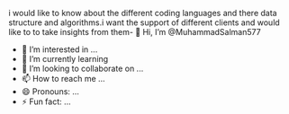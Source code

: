 i would like to know about the different coding languages and there data structure and algorithms.i want the support of different clients and would like to to take insights from them- 👋 Hi, I’m @MuhammadSalman577
- 👀 I’m interested in ...
- 🌱 I’m currently learning 
- 💞️ I’m looking to collaborate on ...
- 📫 How to reach me ...
- 😄 Pronouns: ...
- ⚡ Fun fact: ...

<!---
MuhammadSalman577/MuhammadSalman577 is a ✨ special ✨ repository because its `README.md` (this file) appears on your GitHub profile.
You can click the Preview link to take a look at your changes.
--->
